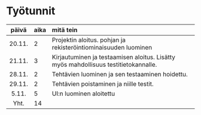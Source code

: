 # Työtunnit

| päivä | aika | mitä tein  |
| :----:|:-----| :-----|
| 20.11. |  2  | Projektin aloitus. pohjan ja rekisteröintiominaisuuden luominen |
| 21.11. |  3  | Kirjautuminen ja testaamisen aloitus. Lisätty myös mahdollisuus testitietokannalle. |
| 28.11. |  2  | Tehtävien luominen ja sen testaaminen hoidettu. |
| 29.11. |  2  | Tehtävien poistaminen ja niille testit. |
| 5.11.  |  5  | UI:n luominen aloitettu
| Yht. | 14 | |
